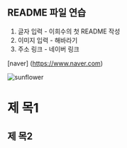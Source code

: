 ## README 파일 연습

1. 글자 입력 - 이희수의 첫 README 작성
2. 이미지 입력 - 해바라기
3. 주소 링크 - 네이버 링크

[naver] (https://www.naver.com)

![sunflower](https://user-images.githubusercontent.com/105259348/167655692-6e07468b-6785-4983-a3aa-7fc69f4f0c88.jpg)


제  목1
==============

제  목2
--------------
